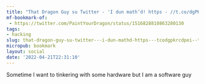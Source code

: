 ```yaml
---
title: "That Dragon Guy su Twitter - 'I dun math’d! https - //t.co/dgPKrCdPEi' / Twitter"
mf-bookmark-of:
 - https://twitter.com/PaintYourDragon/status/1516828810863280130
tags:
- hacking
slug: that-dragon-guy-su-twitter---i-dun-mathd-https---tcodgpkrcdpei--twitter
micropub: bookmark
layout: social
date: '2022-04-21T22:31:10'
---
```

Sometime I want to tinkering with some hardware but I am a software guy